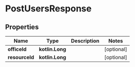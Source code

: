 
# PostUsersResponse

## Properties
| Name | Type | Description | Notes |
| ------------ | ------------- | ------------- | ------------- |
| **officeId** | **kotlin.Long** |  |  [optional] |
| **resourceId** | **kotlin.Long** |  |  [optional] |



